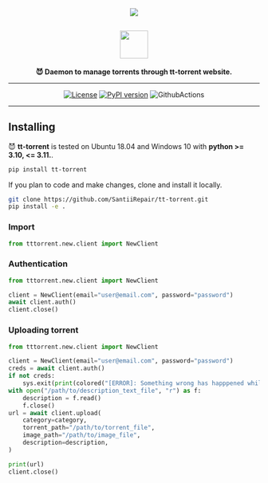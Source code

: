 <div align="center">
<img src="https://static.scarf.sh/a.png?x-pxid=cf317fe7-2188-4721-bc01-124bb5d5dbb2" />

## <img src="https://github.com/SantiiRepair/tt-torrent/blob/main/.github/images/logo.png?raw=true" height="56"/>


**😈 Daemon to manage torrents through tt-torrent website.**

______________________________________________________________________

[![License](https://img.shields.io/badge/License-Boost_1.0-magenta.svg)](https://www.boost.org/LICENSE_1_0.txt)
[![PyPI version](https://d25lcipzij17d.cloudfront.net/badge.svg?id=py&r=r&ts=1683906897&type=6e&v=1.0.0&x2=0)](https://pypi.org/project/quotexpy)
![GithubActions](https://github.com/SantiiRepair/tt-torrent/actions/workflows/pylint.yml/badge.svg)

</div>

______________________________________________________________________

## Installing

😈 **tt-torrent** is tested on Ubuntu 18.04 and Windows 10 with **python >= 3.10, <= 3.11.**.
```bash
pip install tt-torrent
```

If you plan to code and make changes, clone and install it locally.

```bash
git clone https://github.com/SantiiRepair/tt-torrent.git
pip install -e .
```

### Import
```python
from tttorrent.new.client import NewClient
```

### Authentication

```python
from tttorrent.new.client import NewClient

client = NewClient(email="user@email.com", password="password")
await client.auth()
client.close()
```

### Uploading torrent

```python
from tttorrent.new.client import NewClient

client = NewClient(email="user@email.com", password="password")
creds = await client.auth()
if not creds:
    sys.exit(print(colored("[ERROR]: Something wrong has happpened while authenticate", "red")))
with open("/path/to/description_text_file", "r") as f:
    description = f.read()
    f.close()
url = await client.upload(
    category=category,
    torrent_path="/path/to/torrent_file",
    image_path="/path/to/image_file",
    description=description,
)

print(url) 
client.close()
```